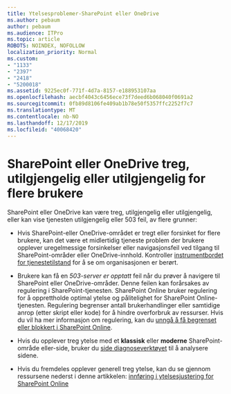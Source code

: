 ```yaml
---
title: Ytelsesproblemer-SharePoint eller OneDrive
ms.author: pebaum
author: pebaum
ms.audience: ITPro
ms.topic: article
ROBOTS: NOINDEX, NOFOLLOW
localization_priority: Normal
ms.custom:
- "1133"
- "2397"
- "2418"
- "5200018"
ms.assetid: 9225ec0f-771f-4d7a-8157-e188953107aa
ms.openlocfilehash: aecbf4043c6456ece73f7deed6b068040f0691a2
ms.sourcegitcommit: 0fb89d8106fe409ab1b78e50f5357ffc2252f7c7
ms.translationtype: MT
ms.contentlocale: nb-NO
ms.lasthandoff: 12/17/2019
ms.locfileid: "40068420"
---
```

# <a name="sharepoint-or-onedrive-slow-inaccessible-or-unavailable-for-multiple-users"></a>SharePoint eller OneDrive treg, utilgjengelig eller utilgjengelig for flere brukere

SharePoint eller OneDrive kan være treg, utilgjengelig eller utilgjengelig, eller kan vise tjenesten utilgjengelig eller 503 feil, av flere grunner:
  
- Hvis SharePoint-eller OneDrive-området er tregt eller forsinket for flere brukere, kan det være et midlertidig tjeneste problem der brukere opplever uregelmessige forsinkelser eller navigasjonsfeil ved tilgang til SharePoint-områder eller OneDrive-innhold. Kontroller [instrumentbordet for tjenestetilstand](https://admin.microsoft.com/AdminPortal/Home#/servicehealth) for å se om organisasjonen er berørt.
  
- Brukere kan få en *503-server er opptatt* feil når du prøver å navigere til SharePoint eller OneDrive-områder. Denne feilen kan forårsakes av regulering i SharePoint-tjenesten. SharePoint Online bruker regulering for å opprettholde optimal ytelse og pålitelighet for SharePoint Online-tjenesten. Regulering begrenser antall brukerhandlinger eller samtidige anrop (etter skript eller kode) for å hindre overforbruk av ressurser. Hvis du vil ha mer informasjon om regulering, kan du [unngå å få begrenset eller blokkert i SharePoint Online](https://docs.microsoft.com/sharepoint/dev/general-development/how-to-avoid-getting-throttled-or-blocked-in-sharepoint-online).

- Hvis du opplever treg ytelse med et **klassisk** eller **moderne** SharePoint-område eller-side, bruker du [side diagnoseverktøyet](https://aka.ms/perftool) til å analysere sidene.
  
- Hvis du fremdeles opplever generell treg ytelse, kan du se gjennom ressursene nederst i denne artikkelen: [innføring i ytelsesjustering for SharePoint Online](https://go.microsoft.com/fwlink/?linkid=2024334)
  